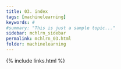 ```yaml
---
title: 03. index
tags: [machinelearning]
keywords: #
#summary: "This is just a sample topic..."
sidebar: mchlrn_sidebar
permalink: mchlrn_03.html
folder: machinelearning
---
```



{% include links.html %}
